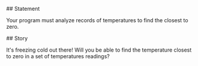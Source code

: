 ## Statement

Your program must analyze records of temperatures to find the closest to zero.

## Story

It's freezing cold out there! Will you be able to find the temperature closest to zero in a set of temperatures readings?
